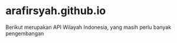 # arafirsyah.github.io
Berikut merupakan API Wilayah Indonesia, yang masih perlu banyak pengembangan
